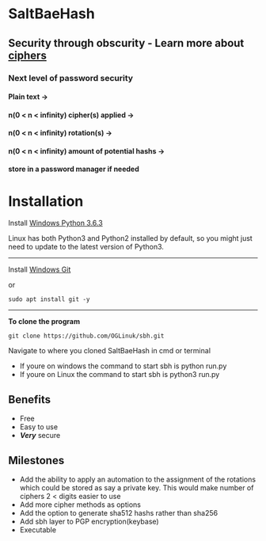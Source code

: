 # SaltBaeHash

## Security through obscurity - Learn more about [ciphers](https://en.wikipedia.org/wiki/Caesar_cipher)

### Next level of password security
#### Plain text ->
#### n(0 < n < infinity) cipher(s) applied ->
#### n(0 < n < infinity) rotation(s) ->
#### n(0 < n < infinity) amount of potential hashs ->
#### store in a password manager if needed

# Installation

Install [Windows Python 3.6.3](https://www.python.org/ftp/python/3.6.3/Python-3.6.3.exe)

Linux has both Python3 and Python2 installed by default, so you might just need to update to the latest version of Python3.

<hr>

Install [Windows Git](https://github.com/git-for-windows/git/releases/download/v2.15.0.windows.1/Git-2.15.0-64-bit.exe)

or

```
sudo apt install git -y
```

<hr>

<b>To clone the program</b>
```
git clone https://github.com/OGLinuk/sbh.git
```

Navigate to where you cloned SaltBaeHash in cmd or terminal
* If youre on windows the command to start sbh is python run.py
* If youre on Linux the command to start sbh is python3 run.py

## Benefits
* Free
* Easy to use
* <b><i>Very</i></b> secure

## Milestones

* Add the ability to apply an automation to the assignment
of the rotations which could be stored as say a private key. This would make number of ciphers 2 < digits easier to use
* Add more cipher methods as options
* Add the option to generate sha512 hashs rather than sha256
* Add sbh layer to PGP encryption(keybase)
* Executable 
